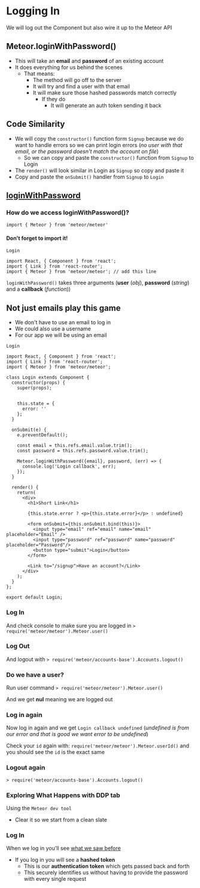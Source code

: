 # Logging In
We will log out the Component but also wire it up to the Meteor API

## Meteor.loginWithPassword()
* This will take an **email** and **password** of an existing account
* It does everything for us behind the scenes
    - That means:
        + The method will go off to the server
        + It will try and find a user with that email
        + It will make sure those hashed passwords match correctly
            * If they do
                - It will generate an auth token sending it back

## Code Similarity
* We will copy the `constructor()` function form `Signup` because we do want to handle errors so we can print login errors (_no user with that email, or the password doesn't match the account on file_)
    - So we can copy and paste the `constructor()` function from `Signup` to Login
* The `render()` will look similar in Login as `Signup` so copy and paste it
* Copy and paste the `onSubmit()` handler from `Signup` to `Login`

## [loginWithPassword](http://docs.meteor.com/api/accounts.html#Meteor-loginWithPassword)

### How do we access loginWithPassword()?

`import { Meteor } from 'meteor/meteor'`

#### Don't forget to import it!

`Login`

```
import React, { Component } from 'react';
import { Link } from 'react-router';
import { Meteor } from 'meteor/meteor'; // add this line
```

`loginWithPassword()` takes three arguments (**user** (_obj_), **password** (_string_) and a **callback** (_function_))

## Not just emails play this game
* We don't have to use an email to log in
* We could also use a username
* For our app we will be using an email

`Login`

```
import React, { Component } from 'react';
import { Link } from 'react-router';
import { Meteor } from 'meteor/meteor';

class Login extends Component {
  constructor(props) {
    super(props);


    this.state = {
      error: ''
    };
  }

  onSubmit(e) {
    e.preventDefault();

    const email = this.refs.email.value.trim();
    const password = this.refs.password.value.trim();

    Meteor.loginWithPassword({email}, password, (err) => {
      console.log('Login callback', err);  
    });
  }

  render() {
    return(
      <div>
        <h1>Short Link</h1>

        {this.state.error ? <p>{this.state.error}</p> : undefined}

        <form onSubmit={this.onSubmit.bind(this)}>
          <input type="email" ref="email" name="email" placeholder="Email" />
          <input type="password" ref="password" name="password" placeholder="Password"/>
          <button type="submit">Login</button>
        </form>

        <Link to="/signup">Have an account?</Link>
      </div>
    );
  }
};

export default Login;
```

### Log In
And check console to make sure you are logged in `> require('meteor/meteor').Meteor.user()`

### Log Out
And logout with `> require('meteor/accounts-base').Accounts.logout()`

### Do we have a user?
Run user command `> require('meteor/meteor').Meteor.user()`

And we get **nul** meaning we are logged out

### Log in again
Now log in again and we get `Login callback undefined` (_undefined is from our error and that is good we want error to be undefined_)

Check your `id` again with: `require('meteor/meteor').Meteor.userId()` and you should see the `id` is the exact same

### Logout again

`> require('meteor/accounts-base').Accounts.logout()`

### Exploring What Happens with DDP tab
Using the `Meteor dev tool`

* Clear it so we start from a clean slate

### Log In
When we log in you'll see [what we saw before](https://i.imgur.com/NxZuw0Q.png)

* If you log in you will see a **hashed token**
  + This is our **authentication token** which gets passed back and forth
  + This securely identifies us without having to provide the password with every single request




